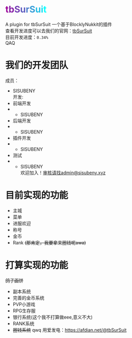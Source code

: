 # <span class="colorize_fun"><b><span style="color:#9c009c;">t</span><span style="color:#881fa8;">b</span><span style="color:#753fb4;">S</span><span style="color:#615fc1;">u</span><span style="color:#4e7fcd;">r</span><span style="color:#3a9fd9;">S</span><span style="color:#27bfe6;">u</span><span style="color:#13dff2;">i</span><span style="color:#00ffff;">t</span></b></span><br/>
A plugin for tbSurSuit 一个基于BlocklyNukkit的插件  
查看开发进度可以去我们的官网：<a href="https://www.tbsursuit.com/">tbSurSuit</a>  
目前开发进度：```0.34%```  
QAQ  
# 我们的开发团队  
成员：  
- SISUBENY   
开发:
- 前端开发
- - SISUBENY
- 后端开发
- - SISUBENY
- 插件开发
- - SISUBENY
- 测试
- - SISUBENY  
欢迎加入！审核请找admin@sisubeny.xyz
# 目前实现的功能  
- 主城
- 菜单
- 进服欢迎
- 称号
- 金币
- Rank <del>(那肯定，我要拿来圈钱呢awa)</del>
# 打算实现的功能
<del>鸽子画饼</del>
- 副本系统
- 完善的金币系统
- PVP小游戏
- RPG生存服
- 银行系统(这个我不打算做eee,意义不大)
- RANK系统
- <del>圈钱系统</del>
qwq 用爱发电：<https://afdian.net/@tbSurSuit>
